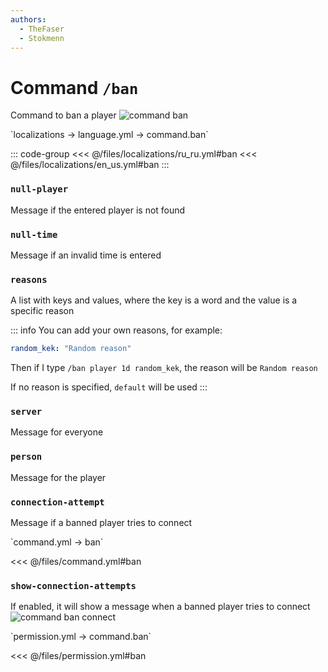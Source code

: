 ```yaml
---
authors:
  - TheFaser
  - Stokmenn
---
```


# Command `/ban`

Command to ban a player
![command ban](/commandban.png)

[//]: # (localization)
<!--@include: @/parts/words.md#localization--> 
<!--@include: @/parts/words.md#path--> `localizations → language.yml → command.ban`

<!--@include: @/parts/words.md#default--> 

::: code-group
<<< @/files/localizations/ru_ru.yml#ban
<<< @/files/localizations/en_us.yml#ban
:::

### `null-player`

Message if the entered player is not found

### `null-time`

Message if an invalid time is entered

### `reasons`

A list with keys and values, where the key is a word and the value is a specific reason

::: info You can add your own reasons, for example:
```yaml
random_kek: "Random reason"
```
Then if I type `/ban player 1d random_kek`, the reason will be `Random reason`

If no reason is specified, `default` will be used
:::

### `server`

Message for everyone

### `person`

Message for the player

### `connection-attempt`

Message if a banned player tries to connect

[//]: # (command.yml)
<!--@include: @/parts/words.md#setting-->
<!--@include: @/parts/words.md#path--> `command.yml → ban`
<!--@include: @/parts/words.md#default-->
<<< @/files/command.yml#ban

<!--@include: @/parts/enable.md-->
<!--@include: @/parts/suggestOfflinePlayers.md-->

### `show-connection-attempts`

If enabled, it will show a message when a banned player tries to connect
![command ban connect](/commandbanconnect.png)

<!--@include: @/parts/range.md-->
<!--@include: @/parts/aliases.md-->
<!--@include: @/parts/destination.md-->
<!--@include: @/parts/cooldown.md-->
<!--@include: @/parts/sound.md-->

[//]: # (permission.yml)
<!--@include: @/parts/words.md#permission-->
<!--@include: @/parts/words.md#path--> `permission.yml → command.ban`
<!--@include: @/parts/words.md#default-->
<<< @/files/permission.yml#ban

<!--@include: @/parts/permission/permissionTier3.md-->
<!--@include: @/parts/permission/cooldown.md-->
<!--@include: @/parts/permission/sound.md-->